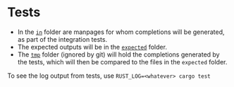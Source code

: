 # Tests

- In the [`in`](./resources/in) folder are manpages for whom completions will be
  generated, as part of the integration tests.
- The expected outputs will be in the [`expected`](./resources/expected) folder.
- The [`tmp`](./resources/tmp) folder (ignored by git) will hold the completions
  generated by the tests, which will then be compared to the files in the `expected` folder.

To see the log output from tests, use `RUST_LOG=<whatever> cargo test`
